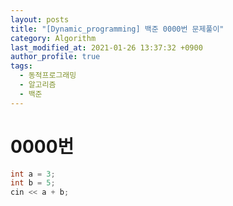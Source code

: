```yaml
---
layout: posts
title: "[Dynamic_programming] 백준 0000번 문제풀이"
category: Algorithm
last_modified_at: 2021-01-26 13:37:32 +0900
author_profile: true
tags:
  - 동적프로그래밍
  - 알고리즘
  - 백준
---
```



# 0000번

```C++
int a = 3;
int b = 5;
cin << a + b;
```
